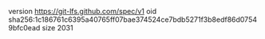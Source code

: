 version https://git-lfs.github.com/spec/v1
oid sha256:1c186761c6395a40765ff07bae374524ce7bdb5271f3b8edf86d07549bfc0ead
size 2031
